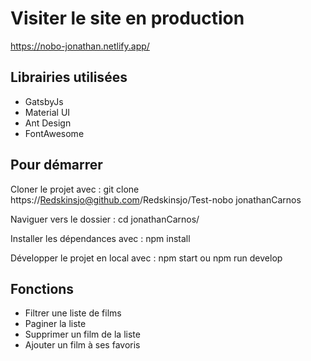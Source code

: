 # Visiter le site en production
https://nobo-jonathan.netlify.app/

## Librairies utilisées
- GatsbyJs
- Material UI
- Ant Design
- FontAwesome

## Pour démarrer
Cloner le projet avec :
git clone <span>https://Redskinsjo@github.com/Redskinsjo/Test-nobo</span> jonathanCarnos

Naviguer vers le dossier :
cd jonathanCarnos/

Installer les dépendances avec :
npm install

Développer le projet en local avec :
npm start
ou
npm run develop

## Fonctions
- Filtrer une liste de films
- Paginer la liste
- Supprimer un film de la liste
- Ajouter un film à ses favoris
